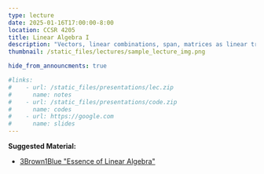```yaml
---
type: lecture
date: 2025-01-16T17:00:00-8:00
location: CCSR 4205
title: Linear Algebra I
description: "Vectors, linear combinations, span, matrices as linear transformations, matrix multiplication, determinants."
thumbnail: /static_files/lectures/sample_lecture_img.png

hide_from_announcments: true

#links: 
#    - url: /static_files/presentations/lec.zip
#      name: notes
#    - url: /static_files/presentations/code.zip
#      name: codes
#    - url: https://google.com
#      name: slides
---
```

**Suggested Material:**
- [3Brown1Blue "Essence of Linear Algebra"](https://youtube.com/playlist?list=PLZHQObOWTQDPD3MizzM2xVFitgF8hE_ab)
